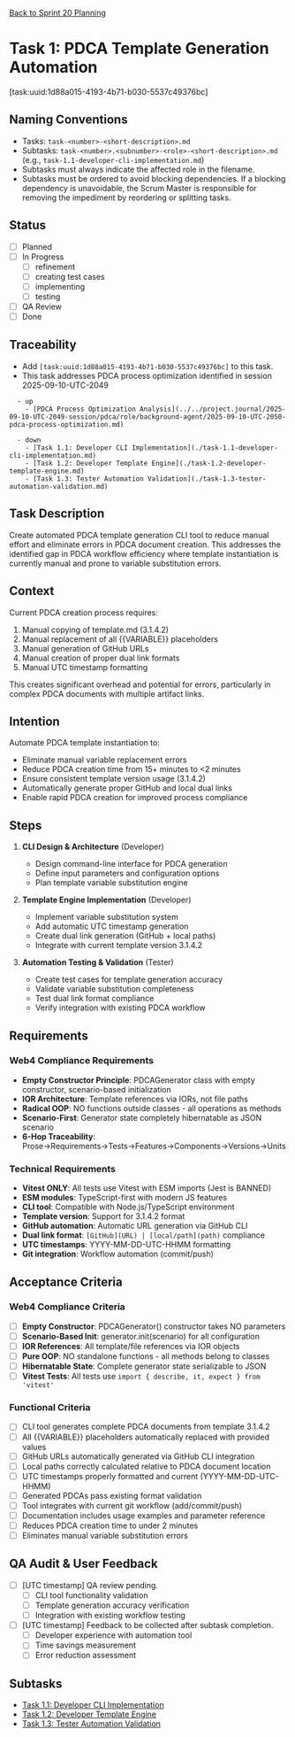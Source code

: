 [Back to Sprint 20 Planning](./planning.md)

# Task 1: PDCA Template Generation Automation
[task:uuid:1d88a015-4193-4b71-b030-5537c49376bc]

## Naming Conventions
- Tasks: `task-<number>-<short-description>.md`
- Subtasks: `task-<number>.<subnumber>-<role>-<short-description>.md` (e.g., `task-1.1-developer-cli-implementation.md`)
- Subtasks must always indicate the affected role in the filename.
- Subtasks must be ordered to avoid blocking dependencies. If a blocking dependency is unavoidable, the Scrum Master is responsible for removing the impediment by reordering or splitting tasks.

## Status
- [ ] Planned
- [ ] In Progress
  - [ ] refinement
  - [ ] creating test cases
  - [ ] implementing
  - [ ] testing
- [ ] QA Review
- [ ] Done

## Traceability
- Add `[task:uuid:1d88a015-4193-4b71-b030-5537c49376bc]` to this task.
- This task addresses PDCA process optimization identified in session 2025-09-10-UTC-2049
```
  - up
    - [PDCA Process Optimization Analysis](../../project.journal/2025-09-10-UTC-2049-session/pdca/role/background-agent/2025-09-10-UTC-2050-pdca-process-optimization.md)
```
```
  - down
    - [Task 1.1: Developer CLI Implementation](./task-1.1-developer-cli-implementation.md)
    - [Task 1.2: Developer Template Engine](./task-1.2-developer-template-engine.md)
    - [Task 1.3: Tester Automation Validation](./task-1.3-tester-automation-validation.md)
```

## Task Description
Create automated PDCA template generation CLI tool to reduce manual effort and eliminate errors in PDCA document creation. This addresses the identified gap in PDCA workflow efficiency where template instantiation is currently manual and prone to variable substitution errors.

## Context
Current PDCA creation process requires:
1. Manual copying of template.md (3.1.4.2)
2. Manual replacement of all {{VARIABLE}} placeholders
3. Manual generation of GitHub URLs
4. Manual creation of proper dual link formats
5. Manual UTC timestamp formatting

This creates significant overhead and potential for errors, particularly in complex PDCA documents with multiple artifact links.

## Intention
Automate PDCA template instantiation to:
- Eliminate manual variable replacement errors
- Reduce PDCA creation time from 15+ minutes to <2 minutes
- Ensure consistent template version usage (3.1.4.2)
- Automatically generate proper GitHub and local dual links
- Enable rapid PDCA creation for improved process compliance

## Steps
1. **CLI Design & Architecture** (Developer)
   - Design command-line interface for PDCA generation
   - Define input parameters and configuration options
   - Plan template variable substitution engine

2. **Template Engine Implementation** (Developer)
   - Implement variable substitution system
   - Add automatic UTC timestamp generation
   - Create dual link generation (GitHub + local paths)
   - Integrate with current template version 3.1.4.2

3. **Automation Testing & Validation** (Tester)
   - Create test cases for template generation accuracy
   - Validate variable substitution completeness
   - Test dual link format compliance
   - Verify integration with existing PDCA workflow

## Requirements

### Web4 Compliance Requirements
- **Empty Constructor Principle**: PDCAGenerator class with empty constructor, scenario-based initialization
- **IOR Architecture**: Template references via IORs, not file paths
- **Radical OOP**: NO functions outside classes - all operations as methods
- **Scenario-First**: Generator state completely hibernatable as JSON scenario
- **6-Hop Traceability**: Prose→Requirements→Tests→Features→Components→Versions→Units

### Technical Requirements  
- **Vitest ONLY**: All tests use Vitest with ESM imports (Jest is BANNED)
- **ESM modules**: TypeScript-first with modern JS features
- **CLI tool**: Compatible with Node.js/TypeScript environment
- **Template version**: Support for 3.1.4.2 format
- **GitHub automation**: Automatic URL generation via GitHub CLI
- **Dual link format**: `[GitHub](URL) | [local/path](path)` compliance
- **UTC timestamps**: YYYY-MM-DD-UTC-HHMM formatting
- **Git integration**: Workflow automation (commit/push)

## Acceptance Criteria

### Web4 Compliance Criteria
- [ ] **Empty Constructor**: PDCAGenerator() constructor takes NO parameters
- [ ] **Scenario-Based Init**: generator.init(scenario) for all configuration
- [ ] **IOR References**: All template/file references via IOR objects
- [ ] **Pure OOP**: NO standalone functions - all methods belong to classes
- [ ] **Hibernatable State**: Complete generator state serializable to JSON
- [ ] **Vitest Tests**: All tests use `import { describe, it, expect } from 'vitest'`

### Functional Criteria
- [ ] CLI tool generates complete PDCA documents from template 3.1.4.2
- [ ] All {{VARIABLE}} placeholders automatically replaced with provided values
- [ ] GitHub URLs automatically generated via GitHub CLI integration
- [ ] Local paths correctly calculated relative to PDCA document location
- [ ] UTC timestamps properly formatted and current (YYYY-MM-DD-UTC-HHMM)
- [ ] Generated PDCAs pass existing format validation
- [ ] Tool integrates with current git workflow (add/commit/push)
- [ ] Documentation includes usage examples and parameter reference
- [ ] Reduces PDCA creation time to under 2 minutes
- [ ] Eliminates manual variable substitution errors

## QA Audit & User Feedback
- [ ] [UTC timestamp] QA review pending.
  - [ ] CLI tool functionality validation
  - [ ] Template generation accuracy verification
  - [ ] Integration with existing workflow testing
- [ ] [UTC timestamp] Feedback to be collected after subtask completion.
  - [ ] Developer experience with automation tool
  - [ ] Time savings measurement
  - [ ] Error reduction assessment

## Subtasks
- [Task 1.1: Developer CLI Implementation](./task-1.1-developer-cli-implementation.md)
- [Task 1.2: Developer Template Engine](./task-1.2-developer-template-engine.md)  
- [Task 1.3: Tester Automation Validation](./task-1.3-tester-automation-validation.md)